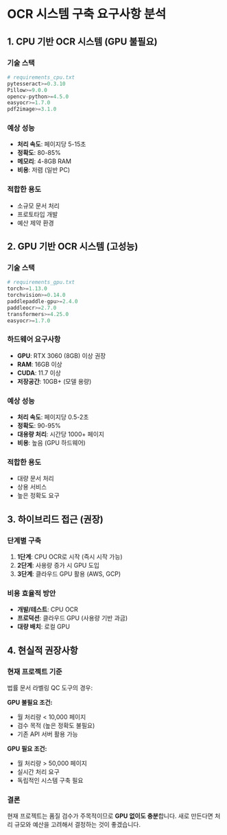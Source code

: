 # OCR 시스템 구축 요구사항 분석

## 1. CPU 기반 OCR 시스템 (GPU 불필요)

### 기술 스택
```python
# requirements_cpu.txt
pytesseract>=0.3.10
Pillow>=9.0.0
opencv-python>=4.5.0
easyocr>=1.7.0
pdf2image>=3.1.0
```

### 예상 성능
- **처리 속도**: 페이지당 5-15초
- **정확도**: 80-85%
- **메모리**: 4-8GB RAM
- **비용**: 저렴 (일반 PC)

### 적합한 용도
- 소규모 문서 처리
- 프로토타입 개발
- 예산 제약 환경

## 2. GPU 기반 OCR 시스템 (고성능)

### 기술 스택
```python
# requirements_gpu.txt
torch>=1.13.0
torchvision>=0.14.0
paddlepaddle-gpu>=2.4.0
paddleocr>=2.7.0
transformers>=4.25.0
easyocr>=1.7.0
```

### 하드웨어 요구사항
- **GPU**: RTX 3060 (8GB) 이상 권장
- **RAM**: 16GB 이상
- **CUDA**: 11.7 이상
- **저장공간**: 10GB+ (모델 용량)

### 예상 성능
- **처리 속도**: 페이지당 0.5-2초
- **정확도**: 90-95%
- **대용량 처리**: 시간당 1000+ 페이지
- **비용**: 높음 (GPU 하드웨어)

### 적합한 용도
- 대량 문서 처리
- 상용 서비스
- 높은 정확도 요구

## 3. 하이브리드 접근 (권장)

### 단계별 구축
1. **1단계**: CPU OCR로 시작 (즉시 시작 가능)
2. **2단계**: 사용량 증가 시 GPU 도입
3. **3단계**: 클라우드 GPU 활용 (AWS, GCP)

### 비용 효율적 방안
- **개발/테스트**: CPU OCR
- **프로덕션**: 클라우드 GPU (사용량 기반 과금)
- **대량 배치**: 로컬 GPU

## 4. 현실적 권장사항

### 현재 프로젝트 기준
법률 문서 라벨링 QC 도구의 경우:

**GPU 불필요 조건:**
- 월 처리량 < 10,000 페이지
- 검수 목적 (높은 정확도 불필요)
- 기존 API 서버 활용 가능

**GPU 필요 조건:**
- 월 처리량 > 50,000 페이지
- 실시간 처리 요구
- 독립적인 시스템 구축 필요

### 결론
현재 프로젝트는 품질 검수가 주목적이므로 **GPU 없이도 충분**합니다. 
새로 만든다면 처리 규모와 예산을 고려해서 결정하는 것이 좋겠습니다.
